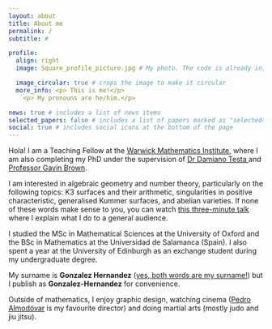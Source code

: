 ```yaml
---
layout: about
title: About me
permalink: /
subtitle: #

profile:
  align: right
  image: Square_profile_picture.jpg # My photo. The code is already in, just name your picture `prof_pic.jpg` and put it in the `img/` folder. Put your address / P.O. box / other info right below your picture. You can also disable any of these elements by editing `profile` property of the YAML header of your `_pages/about.md`. Edit `_bibliography/papers.bib` and Jekyll will render your [publications page](/al-folio/publications/) automatically. Link to your social media connections, too. This theme is set up to use [Font Awesome icons](https://fontawesome.com/) and [Academicons](https://jpswalsh.github.io/academicons/), like the ones below. Add your Facebook, Twitter, LinkedIn, Google Scholar, or just disable all of them.

  image_circular: true # crops the image to make it circular
  more_info: <p> This is me!</p>
    <p> My pronouns are he/him.</p>

news: true # includes a list of news items
selected_papers: false # includes a list of papers marked as "selected={true}"
social: true # includes social icons at the bottom of the page
---
```


<meta google-site-verification=Drv9VlgLtwHUs1lwpjfMLYrq60TahBaTiMjalRV9r8s>
<meta name="google-site-verification" content="gxla9JshOLPC6DSHFhmvOQZ0kpvohSSlLJqp65GpQXg" />

Hola! I am a Teaching Fellow at the <a href='https://warwick.ac.uk/fac/sci/maths/'>Warwick Mathematics Institute</a>, where I am also completing my PhD under the supervision of <a href='https://warwick.ac.uk/fac/sci/maths/people/staff/damiano_testa/'> Dr Damiano Testa </a> and <a href='https://warwick.ac.uk/fac/sci/maths/people/staff/brown/'>Professor Gavin Brown</a>.

I am interested in algebraic geometry and number theory, particularly on the following topics: K3 surfaces and their arithmetic, singularities in positive characteristic, generalised Kummer surfaces, and abelian varieties. If none of these words make sense to you, you can watch <a href="https://alvarogohe.github.io/projects/how_to_blow_up_a_surface"> this three-minute talk</a> where I explain what I do to a general audience.

I studied the MSc in Mathematical Sciences at the University of Oxford and the BSc in Mathematics at the Universidad de Salamanca (Spain). I also spent a year at the University of Edinburgh as an exchange student during my undergraduate degree.

My surname is **Gonzalez Hernandez** (<a href='https://en.wikipedia.org/wiki/Spanish_naming_customs'>yes, both words are my surname!</a>) but I publish as **Gonzalez-Hernandez** for convenience.

Outside of mathematics, I enjoy graphic design, watching cinema (<a href='https://www.theguardian.com/film/2022/jan/22/pedro-almodovar-on-spains-tragic-past-you-cant-ask-people-to-forget'>Pedro Almodóvar</a> is my favourite director) and doing martial arts (mostly judo and jiu jitsu).
